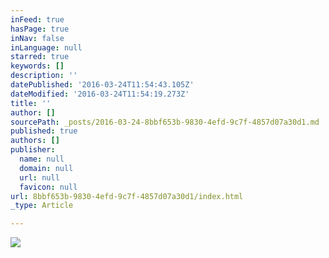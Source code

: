 ```yaml
---
inFeed: true
hasPage: true
inNav: false
inLanguage: null
starred: true
keywords: []
description: ''
datePublished: '2016-03-24T11:54:43.105Z'
dateModified: '2016-03-24T11:54:19.273Z'
title: ''
author: []
sourcePath: _posts/2016-03-24-8bbf653b-9830-4efd-9c7f-4857d07a30d1.md
published: true
authors: []
publisher:
  name: null
  domain: null
  url: null
  favicon: null
url: 8bbf653b-9830-4efd-9c7f-4857d07a30d1/index.html
_type: Article

---
```

![](https://the-grid-user-content.s3-us-west-2.amazonaws.com/21ac7c59-9625-4632-a6b9-88d72db06736.jpg)